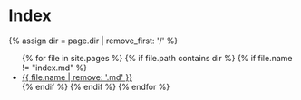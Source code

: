 # Index

{% assign dir = page.dir | remove_first: '/' %}

<ul>
  {% for file in site.pages %}
    {% if file.path contains dir %}
      {% if file.name != "index.md" %}
        <li><a href="{{ file.path | remove: '.md'}}">{{ file.name | remove: '.md' }}</a></li>
      {% endif %}
    {% endif %}
  {% endfor %}
</ul>

